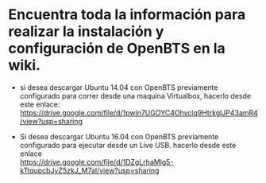 # Encuentra toda la información para realizar la instalación y configuración de OpenBTS en la wiki.

* si desea descargar Ubuntu 14.04 con OpenBTS previamente configurado para correr desde una maquina Virtualbox, hacerlo desde este enlace:  https://drive.google.com/file/d/1pwin7UGOYC4Ohvclq9HtrkglJP43amR4/view?usp=sharing

* Si desea descargar Ubuntu 16.04 con OpenBTS previamente configurado para ejecutar desde un Live USB. hacerlo desde este enlace  
https://drive.google.com/file/d/1DZgLrhaMlg5-kTtqupcbJyZ5zkJ_M7al/view?usp=sharing
